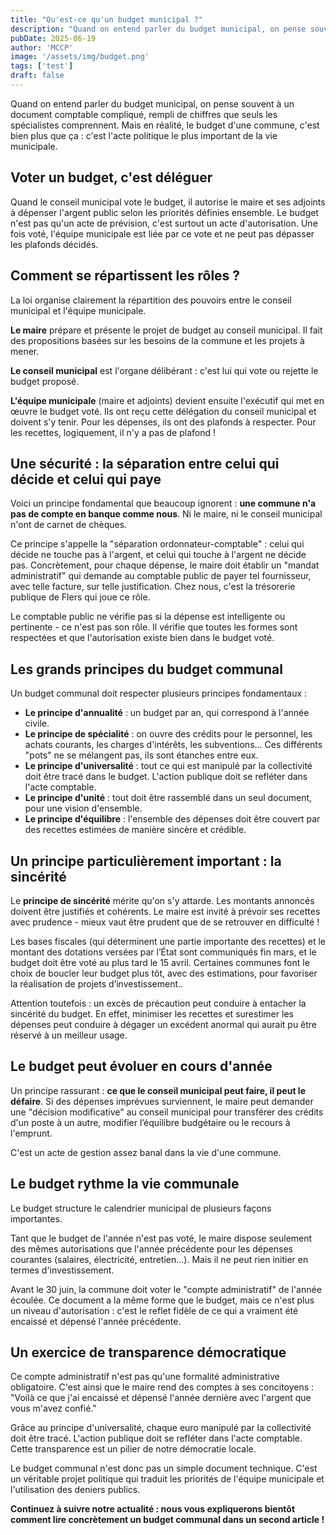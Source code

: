 ```yaml
---
title: "Qu'est-ce qu'un budget municipal ?"
description: "Quand on entend parler du budget municipal, on pense souvent à un document comptable compliqué, rempli de chiffres que seuls les spécialistes comprennent. Mais en réalité, le budget d'une commune, c'est bien plus que ça : c'est l'acte politique le plus important de la vie municipale."
pubDate: 2025-06-19
author: 'MCCP'
image: '/assets/img/budget.png'
tags: ['test']
draft: false
---
```


Quand on entend parler du budget municipal, on pense souvent à un document comptable compliqué, rempli de chiffres que seuls les spécialistes comprennent. Mais en réalité, le budget d'une commune, c'est bien plus que ça : c'est l'acte politique le plus important de la vie municipale.

## Voter un budget, c'est déléguer

Quand le conseil municipal vote le budget, il autorise le maire et ses adjoints à dépenser l'argent public selon les priorités définies ensemble. Le budget n'est pas qu'un acte de prévision, c'est surtout un acte d'autorisation. Une fois voté, l'équipe municipale est liée par ce vote et ne peut pas dépasser les plafonds décidés.

## Comment se répartissent les rôles ?

La loi organise clairement la répartition des pouvoirs entre le conseil municipal et l'équipe municipale.

**Le maire** prépare et présente le projet de budget au conseil municipal. Il fait des propositions basées sur les besoins de la commune et les projets à mener.

**Le conseil municipal** est l'organe délibérant : c'est lui qui vote ou rejette le budget proposé.

**L'équipe municipale** (maire et adjoints) devient ensuite l'exécutif qui met en œuvre le budget voté. Ils ont reçu cette délégation du conseil municipal et doivent s'y tenir. Pour les dépenses, ils ont des plafonds à respecter. Pour les recettes, logiquement, il n'y a pas de plafond !

## Une sécurité : la séparation entre celui qui décide et celui qui paye

Voici un principe fondamental que beaucoup ignorent : **une commune n'a pas de compte en banque comme nous**. Ni le maire, ni le conseil municipal n'ont de carnet de chèques.

Ce principe s'appelle la "séparation ordonnateur-comptable" : celui qui décide ne touche pas à l'argent, et celui qui touche à l'argent ne décide pas. Concrètement, pour chaque dépense, le maire doit établir un "mandat administratif" qui demande au comptable public de payer tel fournisseur, avec telle facture, sur telle justification. Chez nous, c'est la trésorerie publique de Flers qui joue ce rôle.

Le comptable public ne vérifie pas si la dépense est intelligente ou pertinente - ce n'est pas son rôle. Il vérifie que toutes les formes sont respectées et que l'autorisation existe bien dans le budget voté.

## Les grands principes du budget communal

Un budget communal doit respecter plusieurs principes fondamentaux :

- **Le principe d'annualité** : un budget par an, qui correspond à l'année civile.
- **Le principe de spécialité** : on ouvre des crédits pour le personnel, les achats courants, les charges d'intérêts, les subventions... Ces différents "pots" ne se mélangent pas, ils sont étanches entre eux.
- **Le principe d'universalité** : tout ce qui est manipulé par la collectivité doit être tracé dans le budget. L'action publique doit se refléter dans l'acte comptable.
- **Le principe d'unité** : tout doit être rassemblé dans un seul document, pour une vision d'ensemble.
- **Le principe d'équilibre** : l'ensemble des dépenses doit être couvert par des recettes estimées de manière sincère et crédible.

## Un principe particulièrement important : la sincérité

Le **principe de sincérité** mérite qu'on s'y attarde. Les montants annoncés doivent être justifiés et cohérents. Le maire est invité à prévoir ses recettes avec prudence - mieux vaut être prudent que de se retrouver en difficulté !

Les bases fiscales (qui déterminent une partie importante des recettes) et le montant des dotations versées par l’État sont communiqués fin mars, et le budget doit être voté au plus tard le 15 avril. Certaines communes font le choix de boucler leur budget plus tôt, avec des estimations, pour favoriser la réalisation de projets d’investissement..

Attention toutefois : un excès de précaution peut conduire à entacher la sincérité du budget. En effet, minimiser les recettes et surestimer les dépenses peut conduire à dégager un excédent anormal qui aurait pu être réservé à un meilleur usage.

## Le budget peut évoluer en cours d'année

Un principe rassurant : **ce que le conseil municipal peut faire, il peut le défaire**. Si des dépenses imprévues surviennent, le maire peut demander une "décision modificative" au conseil municipal pour transférer des crédits d'un poste à un autre, modifier l’équilibre budgétaire ou le recours à l'emprunt.

C'est un acte de gestion assez banal dans la vie d'une commune.

## Le budget rythme la vie communale

Le budget structure le calendrier municipal de plusieurs façons importantes.

Tant que le budget de l'année n'est pas voté, le maire dispose seulement des mêmes autorisations que l'année précédente pour les dépenses courantes (salaires, électricité, entretien...). Mais il ne peut rien initier en termes d'investissement.

Avant le 30 juin, la commune doit voter le "compte administratif" de l'année écoulée. Ce document a la même forme que le budget, mais ce n'est plus un niveau d'autorisation : c'est le reflet fidèle de ce qui a vraiment été encaissé et dépensé l'année précédente.

## Un exercice de transparence démocratique

Ce compte administratif n'est pas qu'une formalité administrative obligatoire. C'est ainsi que le maire rend des comptes à ses concitoyens : "Voilà ce que j'ai encaissé et dépensé l'année dernière avec l'argent que vous m'avez confié."

Grâce au principe d'universalité, chaque euro manipulé par la collectivité doit être tracé. L'action publique doit se refléter dans l'acte comptable. Cette transparence est un pilier de notre démocratie locale.

Le budget communal n'est donc pas un simple document technique. C'est un véritable projet politique qui traduit les priorités de l'équipe municipale et l'utilisation des deniers publics.

**Continuez à suivre notre actualité : nous vous expliquerons bientôt comment lire concrètement un budget communal dans un second article !**
